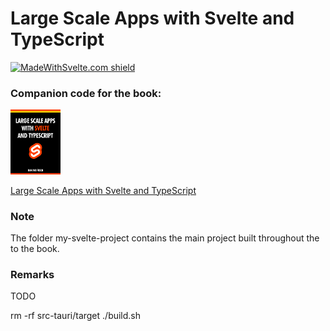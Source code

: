 # Large Scale Apps with Svelte and TypeScript

[![MadeWithSvelte.com shield](https://madewithsvelte.com/storage/repo-shields/3617-shield.svg)](https://madewithsvelte.com/p/large-scale-apps-with-svelte-and-typescript/shield-link)

### Companion code for the book:
<img src="readme-images/svelte-typescript-300.png" width="80px" /> 

[Large Scale Apps with Svelte and TypeScript](
https://leanpub.com/svelte-typescript "Large Scale Apps with Svelte and TypeScript")


### Note
The folder my-svelte-project contains the main project built throughout the to the book.

### Remarks
TODO


rm -rf src-tauri/target
./build.sh
